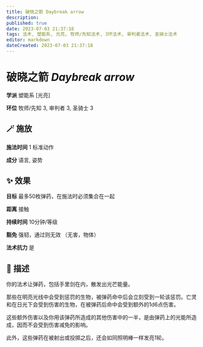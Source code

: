 ```yaml
---
title: 破晓之箭 Daybreak arrow
description: 
published: true
date: 2023-07-03 21:37:18
tags: 法术, 塑能系, 光亮, 牧师/先知法术, 3环法术, 审判者法术, 圣骑士法术
editor: markdown
dateCreated: 2023-07-03 21:37:18
---
```


# **破晓之箭** *Daybreak arrow*

**学派** 塑能系 \[光亮\] 

**环位** 牧师/先知 3, 审判者 3, 圣骑士 3

## 🪄 施放

**施法时间** 1 标准动作

**成分** 语言, 姿势

## ✨ 效果 

**目标** 最多50枚弹药，在施法时必须集合在一起 

**距离** 接触  

**持续时间** 10分钟/等级 

**豁免** 强韧，通过则无效 （无害，物体）

**法术抗力** 是

## 📖 描述

你的法术让弹药，包括手里剑在内，散发出光芒能量。

那些在明亮光线中会受到惩罚的生物，被弹药命中后会立刻受到一轮该惩罚。亡灵和在日光下会受到伤害的生物，在被弹药后命中会受到额外的1d6点伤害。

这些额外伤害以及你用该弹药所造成的其他伤害中的一半，是由弹药上的光能所造成，因而不会受到伤害减免的影响。

此外，这些弹药在被射出或投掷之后，还会如同照明棒一样发亮1轮。
    